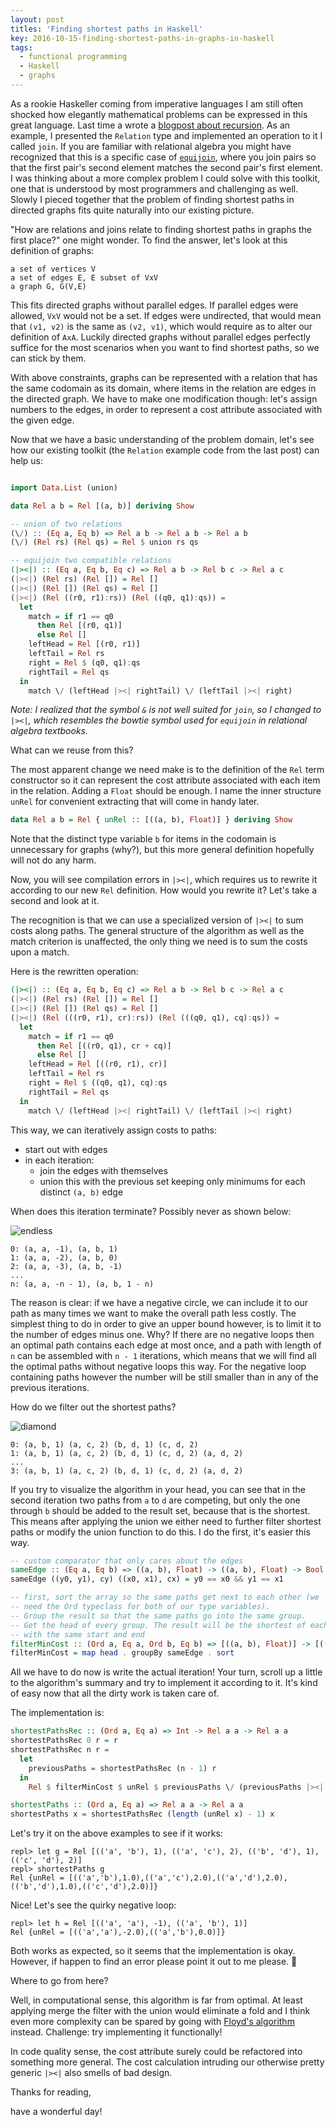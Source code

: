 ```yaml
---
layout: post
titles: 'Finding shortest paths in Haskell'
key: 2016-10-15-finding-shortest-paths-in-graphs-in-haskell
tags:
  - functional programming
  - Haskell
  - graphs
---
```

As a rookie Haskeller coming from imperative languages I am still
often shocked how elegantly mathematical problems can be expressed in this
great language. Last time a wrote a [blogpost about recursion](https://blog.davidka.me/?p=129).
As an example, I presented the
`Relation` type and implemented an operation to it I called `join`. If you are
familiar with relational algebra you might have recognized that this is a
specific case of [`equijoin`](https://en.wikipedia.org/wiki/Join_%28SQL%29#Equi-join),
where you join pairs so that the first pair's second element matches the second
pair's first element.
I was thinking about a more complex problem I could solve with this toolkit, one
that is understood by most programmers and challenging as well. Slowly I pieced
together that the problem of finding shortest paths in directed graphs fits
quite naturally into our existing picture.


"How are relations and joins relate to finding shortest paths in graphs the
first place?" one might wonder. To find the answer, let's look at this
definition of graphs:

```
a set of vertices V
a set of edges E, E subset of VxV
a graph G, G(V,E)
```
This fits directed graphs without parallel edges. If parallel edges were allowed,
`VxV` would not be a set. If edges were undirected, that would mean that `(v1, v2)`
is the same as `(v2, v1)`, which would require as to alter our definition of `AxA`.
Luckily directed graphs without parallel edges perfectly suffice for the most
scenarios when you want to find shortest paths, so we can stick by them.

With above constraints, graphs can be represented with a relation that has the
same codomain as its domain, where items in the relation are edges in the directed
graph. We have to make one modification though: let's assign numbers to the edges,
in order to represent a cost attribute associated with the given edge.

Now that we have a basic understanding of the problem domain, let's see how our
existing toolkit (the `Relation` example code from the last post) can help us:

```haskell

import Data.List (union)

data Rel a b = Rel [(a, b)] deriving Show

-- union of two relations
(\/) :: (Eq a, Eq b) => Rel a b -> Rel a b -> Rel a b
(\/) (Rel rs) (Rel qs) = Rel $ union rs qs

-- equijoin two compatible relations
(|><|) :: (Eq a, Eq b, Eq c) => Rel a b -> Rel b c -> Rel a c
(|><|) (Rel rs) (Rel []) = Rel []
(|><|) (Rel []) (Rel qs) = Rel []
(|><|) (Rel ((r0, r1):rs)) (Rel ((q0, q1):qs)) =
  let
    match = if r1 == q0
      then Rel [(r0, q1)]
      else Rel []
    leftHead = Rel [(r0, r1)]
    leftTail = Rel rs
    right = Rel $ (q0, q1):qs
    rightTail = Rel qs
  in
    match \/ (leftHead |><| rightTail) \/ (leftTail |><| right)

```

*Note: I realized that the symbol `&` is not well suited for
`join`, so I changed to `|><|`, which resembles the bowtie symbol used for `equijoin`
in relational algebra textbooks.*


What can we reuse from this?

The most apparent change we need make is to the definition of the `Rel` term
constructor so it can represent the cost attribute associated with each item in
the relation. Adding a `Float` should be enough. I name the inner structure
`unRel` for convenient extracting that will come in handy later.

```haskell
data Rel a b = Rel { unRel :: [((a, b), Float)] } deriving Show
```

Note that the distinct type variable `b` for items in the codomain is unnecessary
for graphs (why?), but this more general definition hopefully will not do any harm.

Now, you will see compilation errors in `|><|`, which requires us to rewrite it
according to our new `Rel` definition. How would you rewrite it? Let's take a
second and look at it.

The recognition is that we can use a specialized version of `|><|` to sum costs
along paths. The general structure of the algorithm as well as the match criterion
is unaffected, the only thing we need is to sum the costs upon a match.

Here is the rewritten operation:

```haskell
(|><|) :: (Eq a, Eq b, Eq c) => Rel a b -> Rel b c -> Rel a c
(|><|) (Rel rs) (Rel []) = Rel []
(|><|) (Rel []) (Rel qs) = Rel []
(|><|) (Rel (((r0, r1), cr):rs)) (Rel (((q0, q1), cq):qs)) =
  let
    match = if r1 == q0
      then Rel [((r0, q1), cr + cq)]
      else Rel []
    leftHead = Rel [((r0, r1), cr)]
    leftTail = Rel rs
    right = Rel $ ((q0, q1), cq):qs
    rightTail = Rel qs
  in
    match \/ (leftHead |><| rightTail) \/ (leftTail |><| right)
```

This way, we can iteratively assign costs to paths:
- start out with edges
- in each iteration:
  - join the edges with themselves
  - union this with the previous set keeping only minimums for each distinct
  `(a, b)` edge

When does this iteration terminate? Possibly never as shown below:

![endless](/assets/2016-10-15-finding-shortest-paths-in-graphs-in-haskell/ZZZ-endless.png)

```
0: (a, a, -1), (a, b, 1)
1: (a, a, -2), (a, b, 0)
2: (a, a, -3), (a, b, -1)
...
n: (a, a, -n - 1), (a, b, 1 - n)
```

The reason is clear: if we have a negative circle, we can include it to
our path as many times we want to make the overall path less costly. The simplest
thing to do in order to give an upper bound however, is to limit it to the number
of edges minus one. Why? If there are no negative loops then an optimal path
contains each edge at most once, and a path with length of `n` can be assembled
with `n - 1` iterations, which means that we will find all the optimal paths without
negative loops this way. For the negative loop containing paths however the number will
be still smaller than in any of the previous iterations.

How do we filter out the shortest paths?

![diamond](/assets/2016-10-15-finding-shortest-paths-in-graphs-in-haskell/ZZZ-diamond.png)

```
0: (a, b, 1) (a, c, 2) (b, d, 1) (c, d, 2)
1: (a, b, 1) (a, c, 2) (b, d, 1) (c, d, 2) (a, d, 2)
...
3: (a, b, 1) (a, c, 2) (b, d, 1) (c, d, 2) (a, d, 2)
```

If you try to visualize the algorithm in your head, you can see that in the second
iteration two paths from `a` to `d` are competing, but only the one through `b`
should be added to the result set, because that is the shortest. This means after
applying the union we either need to further filter shortest paths or modify the
union function to do this. I do the first, it's easier this way.

```haskell
-- custom comparator that only cares about the edges
sameEdge :: (Eq a, Eq b) => ((a, b), Float) -> ((a, b), Float) -> Bool
sameEdge ((y0, y1), cy) ((x0, x1), cx) = y0 == x0 && y1 == x1

-- first, sort the array so the same paths get next to each other (we
-- need the Ord typeclass for both of our type variables).
-- Group the result so that the same paths go into the same group.
-- Get the head of every group. The result will be the shortest of each the paths
-- with the same start and end
filterMinCost :: (Ord a, Eq a, Ord b, Eq b) => [((a, b), Float)] -> [((a, b), Float)]
filterMinCost = map head . groupBy sameEdge . sort
```

All we have to do now is write the actual iteration! Your turn, scroll up a little
to the algorithm's summary and try to implement it according to it. It's kind of easy
now that all the dirty work is taken care of.

The implementation is:
```haskell
shortestPathsRec :: (Ord a, Eq a) => Int -> Rel a a -> Rel a a
shortestPathsRec 0 r = r
shortestPathsRec n r =
  let
    previousPaths = shortestPathsRec (n - 1) r
  in
    Rel $ filterMinCost $ unRel $ previousPaths \/ (previousPaths |><| previousPaths)

shortestPaths :: (Ord a, Eq a) => Rel a a -> Rel a a
shortestPaths x = shortestPathsRec (length (unRel x) - 1) x
```

Let's try it on the above examples to see if it works:

```
repl> let g = Rel [(('a', 'b'), 1), (('a', 'c'), 2), (('b', 'd'), 1), (('c', 'd'), 2)]
repl> shortestPaths g
Rel {unRel = [(('a','b'),1.0),(('a','c'),2.0),(('a','d'),2.0),(('b','d'),1.0),(('c','d'),2.0)]}
```
Nice! Let's see the quirky negative loop:
```
repl> let h = Rel [(('a', 'a'), -1), (('a', 'b'), 1)]
Rel {unRel = [(('a','a'),-2.0),(('a','b'),0.0)]}
```

Both works as expected, so it seems that the implementation is okay. However,
if happen to find an error please point it out to me please. 🙂

Where to go from here?

Well, in computational sense, this algorithm is far from optimal. At least
applying merge the filter with the union would eliminate a fold and I think
even more complexity can be spared by going with
[Floyd's algorithm](https://en.wikipedia.org/wiki/Floyd%E2%80%93Warshall_algorithm)
instead. Challenge: try implementing it functionally!

In code quality sense, the cost attribute surely could be refactored into something
more general. The cost calculation intruding our otherwise pretty generic `|><|` also
smells of bad design.

Thanks for reading,

have a wonderful day!
